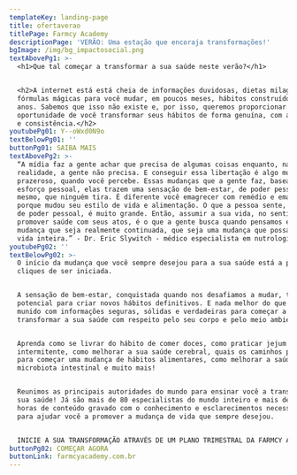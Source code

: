 ```yaml
---
templateKey: landing-page
title: ofertaverao
titlePage: Farmcy Academy
descriptionPage: 'VERÃO: Uma estação que encoraja transformações!'
bgImage: /img/bg_impactosocial.png
textAbovePg1: >-
  <h1>Que tal começar a transformar a sua saúde neste verão?</h1>


  <h2>A internet está está cheia de informações duvidosas, dietas milagrosas,
  fórmulas mágicas para você mudar, em poucos meses, hábitos construídos por
  anos. Sabemos que isso não existe e, por isso, queremos proporcionar a
  oportunidade de você transformar seus hábitos de forma genuína, com autonomia
  e consistência.</h2>
youtubePg01: Y--oWxd0N9o
textBelowPg01: ''
buttonPg01: SAIBA MAIS
textAbovePg2: >-
  “A mídia faz a gente achar que precisa de algumas coisas enquanto, na
  realidade, a gente não precisa. E conseguir essa libertação é algo muito
  prazeroso, quando você percebe. Essas mudanças que a gente faz, baseadas no
  esforço pessoal, elas trazem uma sensação de bem-estar, de poder pessoal
  mesmo, que ninguém tira. É diferente você emagrecer com remédio e emagrecer
  porque mudou seu estilo de vida e alimentação. O que a pessoa sente, em termos
  de poder pessoal, é muito grande. Então, assumir a sua vida, no sentido de
  promover saúde com seus atos, é o que a gente busca quando pensamos em uma
  mudança que seja realmente continuada, que seja uma mudança que possa durar a
  vida inteira.” - Dr. Eric Slywitch - médico especialista em nutrologia.
youtubePg02: ''
textBelowPg02: >-
  O início da mudança que você sempre desejou para a sua saúde está a poucos
  cliques de ser iniciada.


  A sensação de bem-estar, conquistada quando nos desafiamos a mudar, tem grande
  potencial para criar novos hábitos definitivos. E nada melhor do que estar
  munido com informações seguras, sólidas e verdadeiras para começar a
  transformar a sua saúde com respeito pelo seu corpo e pelo meio ambiente.


  Aprenda como se livrar do hábito de comer doces, como praticar jejum
  intermitente, como melhorar a sua saúde cerebral, quais os caminhos possíveis
  para começar uma mudança de hábitos alimentares, como melhorar a saúde da sua
  microbiota intestinal e muito mais!


  Reunimos as principais autoridades do mundo para ensinar você a transformar a
  sua saúde! Já são mais de 80 especialistas do mundo inteiro e mais de 100
  horas de conteúdo gravado com o conhecimento e esclarecimentos necessários
  para ajudar você a promover a mudança de vida que sempre desejou.


  INICIE A SUA TRANSFORMAÇÃO ATRAVÉS DE UM PLANO TRIMESTRAL DA FARMCY ACADEMY!
buttonPg02: COMEÇAR AGORA
buttonLink: farmcyacademy.com.br
---
```



